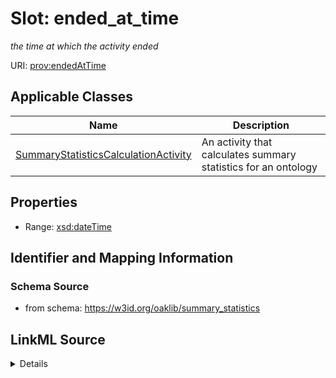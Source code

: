 # Slot: ended_at_time
_the time at which the activity ended_


URI: [prov:endedAtTime](http://www.w3.org/ns/prov#endedAtTime)



<!-- no inheritance hierarchy -->




## Applicable Classes

| Name | Description |
| --- | --- |
[SummaryStatisticsCalculationActivity](SummaryStatisticsCalculationActivity.md) | An activity that calculates summary statistics for an ontology






## Properties

* Range: [xsd:dateTime](http://www.w3.org/2001/XMLSchema#dateTime)







## Identifier and Mapping Information







### Schema Source


* from schema: https://w3id.org/oaklib/summary_statistics




## LinkML Source

<details>
```yaml
name: ended_at_time
description: the time at which the activity ended
from_schema: https://w3id.org/oaklib/summary_statistics
rank: 1000
slot_uri: prov:endedAtTime
alias: ended_at_time
owner: SummaryStatisticsCalculationActivity
domain_of:
- SummaryStatisticsCalculationActivity
range: datetime

```
</details>